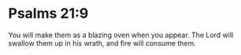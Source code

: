 # Psalms 21:9

You will make them as a blazing oven when you appear. The Lord will swallow them up in his wrath, and fire will consume them.
